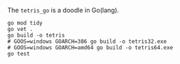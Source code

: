 The `tetris_go` is a doodle in Go(lang).

    go mod tidy
    go vet .
    go build -o tetris
    # GOOS=windows GOARCH=386 go build -o tetris32.exe
    # GOOS=windows GOARCH=amd64 go build -o tetris64.exe
    go test
